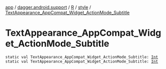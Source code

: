 [app](../../../index.md) / [dagger.android.support](../../index.md) / [R](../index.md) / [style](index.md) / [TextAppearance_AppCompat_Widget_ActionMode_Subtitle](./-text-appearance_-app-compat_-widget_-action-mode_-subtitle.md)

# TextAppearance_AppCompat_Widget_ActionMode_Subtitle

`static val TextAppearance_AppCompat_Widget_ActionMode_Subtitle: `[`Int`](https://kotlinlang.org/api/latest/jvm/stdlib/kotlin/-int/index.html)
`static val TextAppearance_AppCompat_Widget_ActionMode_Subtitle: `[`Int`](https://kotlinlang.org/api/latest/jvm/stdlib/kotlin/-int/index.html)
